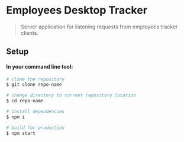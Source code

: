 # Employees Desktop Tracker

> Server application for listening requests from employees tracker clients.

## Setup

#### In your command line tool:

``` bash
# clone the repository
$ git clone repo-name

# change directory to current repository location
$ cd repo-name

# install dependencies
$ npm i

# build for production
$ npm start
```